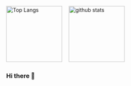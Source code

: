 
<p align="left"> 
  <img alt="Top Langs" height="150px" src="https://github-readme-stats.vercel.app/api/top-langs/?username=RinaMotoyama&layout=compact&show_icons=true&theme=dracula" />　
  <img alt="github stats" height="150px" src="https://github-readme-stats.vercel.app/api?username=RinaMotoyama&theme=dracula&show_icons=ture" />
</p>

### Hi there 👋

<!--
**RinaMotoyama/RinaMotoyama** is a ✨ _special_ ✨ repository because its `README.md` (this file) appears on your GitHub profile.

Here are some ideas to get you started:

- 🔭 I’m currently working on ...
- 🌱 I’m currently learning ...
- 👯 I’m looking to collaborate on ...
- 🤔 I’m looking for help with ...
- 💬 Ask me about ...
- 📫 How to reach me: ...
- 😄 Pronouns: ...
- ⚡ Fun fact: ...
-->
